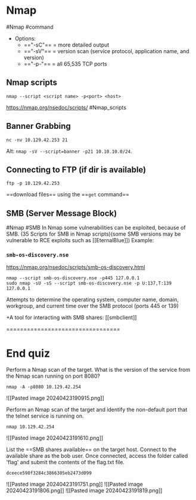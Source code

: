 # Nmap
#Nmap #command 
- Options:
	- =="-sC"== = more detailed output
	- =="-sV"== = version scan (service protocol, application name, and version)
	- =="-p-"== = all 65,535 TCP ports

## Nmap scripts
```pug
nmap --script <script name> -p<port> <host>
```
https://nmap.org/nsedoc/scripts/
#Nmap_scripts
## Banner Grabbing
```pug
nc -nv 10.129.42.253 21
```
Alt: `nmap -sV --script=banner -p21 10.10.10.0/24`.

## Connecting to FTP (if dir is available)
```pug
ftp -p 10.129.42.253
```
==download files== using the ==`get` command==

## SMB (Server Message Block)
#Nmap #SMB
In Nmap some vulnerabilities can be exploited, because of SMB. (35 Scripts for SMB in Nmap scripts)(some SMB versions may be vulnerable to RCE exploits such as [[EternalBlue]])
Example:
### `smb-os-discovery.nse`
https://nmap.org/nsedoc/scripts/smb-os-discovery.html
```pug
nmap --script smb-os-discovery.nse -p445 127.0.0.1
sudo nmap -sU -sS --script smb-os-discovery.nse -p U:137,T:139 127.0.0.1
```
Attempts to determine the operating system, computer name, domain, workgroup, and current time over the SMB protocol (ports 445 or 139)

+A tool for interacting with SMB shares: [[smbclient]]

=================================



# End quiz

Perform a Nmap scan of the target. What is the version of the service from the Nmap scan running on port 8080?
```pug
nmap -A -p8080 10.129.42.254
```
![[Pasted image 20240423190915.png]]



Perform an Nmap scan of the target and identify the non-default port that the telnet service is running on.
```pug
nmap 10.129.42.254
```
![[Pasted image 20240423191610.png]]



List the ==SMB shares available== on the target host. Connect to the available share as the bob user. Once connected, access the folder called 'flag' and submit the contents of the flag.txt file.
```pug
dceece590f3284c3866305eb2473d099
```
![[Pasted image 20240423191751.png]]
![[Pasted image 20240423191806.png]]
![[Pasted image 20240423191819.png]]
